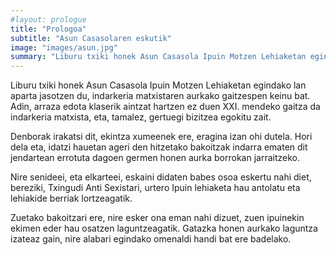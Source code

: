 ```yaml
---
#layout: prologue
title: "Prologoa"
subtitle: "Asun Casasolaren eskutik"
image: "images/asun.jpg"
summary: "Liburu txiki honek Asun Casasola Ipuin Motzen Lehiaketan egindako lan aparta jasotzen du, indarkeria matxistaren aurkako gaitzespen keinu bat. Adin, arraza edota klaserik aintzat hartzen ez duen XXI. mendeko gaitza da indarkeria matxista, eta, tamalez, gertuegi bizitzea egokitu zait. Denborak irakatsi dit, ekintza xumeenek ere, eragina izan ohi dutela. Hori dela eta, idatzi hauetan ageri den hitzetako bakoitzak indarra ematen dit jendartean errotuta dagoen germen honen aurka borrokan jarraitzeko."
---
```


Liburu txiki honek Asun Casasola Ipuin Motzen Lehiaketan egindako lan aparta jasotzen du, indarkeria matxistaren aurkako gaitzespen keinu bat. Adin, arraza edota klaserik aintzat hartzen ez duen XXI. mendeko gaitza da indarkeria matxista, eta, tamalez, gertuegi bizitzea egokitu zait. 

Denborak irakatsi dit, ekintza xumeenek ere, eragina izan ohi dutela. Hori dela eta, idatzi hauetan ageri den hitzetako bakoitzak indarra ematen dit jendartean errotuta dagoen germen honen aurka borrokan jarraitzeko. 

Nire senideei, eta elkarteei, eskaini didaten babes osoa eskertu nahi diet, bereziki, Txingudi Anti Sexistari, urtero Ipuin lehiaketa hau antolatu eta lehiakide berriak lortzeagatik.

Zuetako bakoitzari ere, nire esker ona eman nahi dizuet, zuen ipuinekin ekimen eder hau osatzen laguntzeagatik. Gatazka honen aurkako laguntza izateaz gain, nire alabari egindako omenaldi handi bat ere badelako. 

